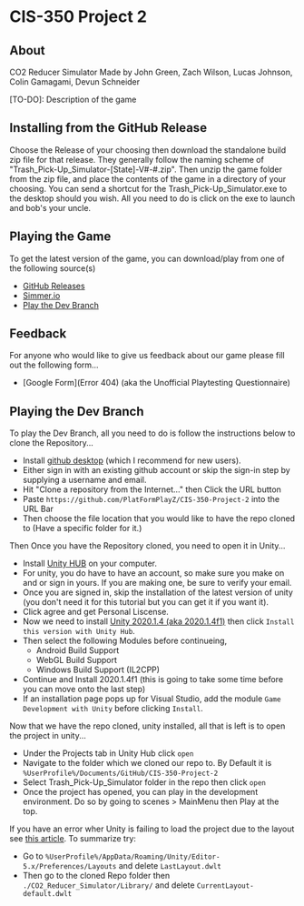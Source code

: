 # CIS-350 Project 2

## About
CO2 Reducer Simulator Made by John Green, Zach Wilson, Lucas Johnson, Colin Gamagami, Devun Schneider

[TO-DO]: Description of the game

## Installing from the GitHub Release
Choose the Release of your choosing then download the standalone build zip file for that release. They generally follow the naming scheme of "Trash_Pick-Up_Simulator-[State]-V#-#.zip". Then unzip the game folder from the zip file, and place the contents of the game in a directory of your choosing.
You can send a shortcut for the Trash_Pick-Up_Simulator.exe to the desktop should you wish.
All you need to do is click on the exe to launch and bob's your uncle.

## Playing the Game
To get the latest version of the game, you can download/play from one of the following source(s)

- [GitHub Releases](https://github.com/PlatFormPlayZ/CIS-350-Project-2/releases)
- [Simmer.io](https://simmer.io/@Ronis/)
- [Play the Dev Branch](https://github.com/PlatFormPlayZ/CIS-350-Project-2/blob/main/README.md#playing-the-dev-branch)

## Feedback
For anyone who would like to give us feedback about our game please fill out the following form...
- [Google Form](Error 404) (aka the Unofficial Playtesting Questionnaire)

## Playing the Dev Branch
To play the Dev Branch, all you need to do is follow the instructions below to clone the Repository...
- Install [github desktop](https://desktop.github.com/) (which I recommend for new users). 
- Either sign in with an existing github account or skip the sign-in step by supplying a username and email.
- Hit "Clone a repository from the Internet..." then Click the URL button
- Paste `https://github.com/PlatFormPlayZ/CIS-350-Project-2` into the URL Bar
- Then choose the file location that you would like to have the repo cloned to (Have a specific folder for it.)

Then Once you have the Repository cloned, you need to open it in Unity...
- Install [Unity HUB](https://public-cdn.cloud.unity3d.com/hub/prod/UnityHubSetup.exe) on your computer.
- For unity, you do have to have an account, so make sure you make on and or sign in yours. If you are making one, be sure to verify your email.
- Once you are signed in, skip the installation of the latest version of unity (you don't need it for this tutorial but you can get it if you want it).
- Click agree and get Personal Liscense.
- Now we need to install [Unity 2020.1.4 (aka 2020.1.4f1)](https://unity3d.com/unity/whats-new/2020.1.4) then click `Install this version with Unity Hub`.
- Then select the following Modules before continueing, 
  - Android Build Support
  - WebGL Build Support
  - Windows Build Support (IL2CPP)
- Continue and Install 2020.1.4f1 (this is going to take some time before you can move onto the last step)
- If an installation page pops up for Visual Studio, add the module `Game Development with Unity` before clicking `Install`.

Now that we have the repo cloned, unity installed, all that is left is to open the project in unity...
- Under the Projects tab in Unity Hub click `open`
- Navigate to the folder which we cloned our repo to. By Default it is `%UserProfile%/Documents/GitHub/CIS-350-Project-2`
- Select Trash_Pick-Up_Simulator folder in the repo then click `open`
- Once the project has opened, you can play in the development environment. Do so by going to scenes > MainMenu then Play at the top.

If you have an error wher Unity is failing to load the project due to the layout see [this article](https://answers.unity.com/questions/1712501/stuck-in-failed-to-load-window-layout-loop.html).
To summarize try:
- Go to `%UserProfile%/AppData/Roaming/Unity/Editor-5.x/Preferences/Layouts` and delete `LastLayout.dwlt`
- Then go to the cloned Repo folder then  `./CO2_Reducer_Simulator/Library/` and delete `CurrentLayout-default.dwlt`
